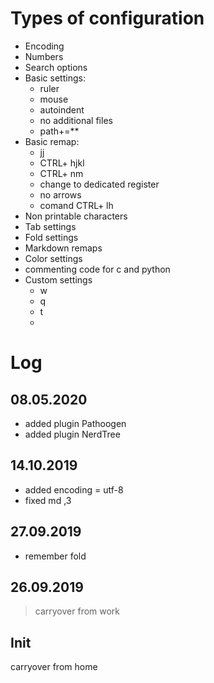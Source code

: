 
# Types of configuration
- Encoding
- Numbers
- Search options
- Basic settings:
    * ruler
    * mouse
    * autoindent
    * no additional files
    * path+=\*\*
- Basic remap:
    * jj
    * CTRL+ hjkl
    * CTRL+ nm
    * change to dedicated register
    * no arrows
    * comand CTRL+ lh
- Non printable characters
- Tab settings
- Fold settings
- Markdown remaps
- Color settings
- commenting code for c and python
- Custom settings
    * <leader>w
    * <leader>q
    * <leader>t
    * <Space><Space>

# Log
## 08.05.2020
- added plugin Pathoogen
- added plugin NerdTree

## 14.10.2019
- added encoding = utf-8
- fixed md ,3

## 27.09.2019
- remember fold

## 26.09.2019
> carryover from work

## Init
carryover from home

